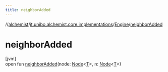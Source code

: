 ```yaml
---
title: neighborAdded
---
```

//[alchemist](../../../index.html)/[it.unibo.alchemist.core.implementations](../index.html)/[Engine](index.html)/[neighborAdded](neighbor-added.html)



# neighborAdded



[jvm]\
open fun [neighborAdded](neighbor-added.html)(node: [Node](../../it.unibo.alchemist.model.interfaces/-node/index.html)<[T](index.html)>, n: [Node](../../it.unibo.alchemist.model.interfaces/-node/index.html)<[T](index.html)>)




